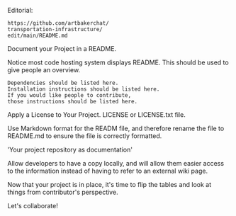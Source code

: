 Editorial:

    https://github.com/artbakerchat/
    transportation-infrastructure/
    edit/main/README.md

Document your Project in a README.

Notice most code hosting system displays README.
This should be used to give people an overview. 

    Dependencies should be listed here.
    Installation instructions should be listed here.
    If you would like people to contribute,
    those instructions should be listed here.

Apply a License to Your Project.
LICENSE or LICENSE.txt file.

Use Markdown format for the READM file, 
and therefore rename the file to README.md 
to ensure the file is correctly formatted.

'Your project repository as documentation'

Allow developers to have a copy locally,
and will allow them easier access to 
the information instead of having to 
refer to an external wiki page.

Now that your project is in place,
it's time to flip the tables and
look at things from contributor's
perspective.

Let's collaborate!
